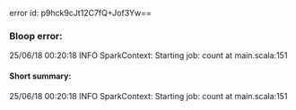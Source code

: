 error id: p9hck9cJt12C7fQ+Jof3Yw==
### Bloop error:

25/06/18 00:20:18 INFO SparkContext: Starting job: count at main.scala:151
#### Short summary: 

25/06/18 00:20:18 INFO SparkContext: Starting job: count at main.scala:151